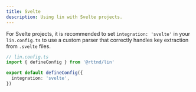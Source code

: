 ```yaml
---
title: Svelte
description: Using lin with Svelte projects.
---
```


For Svelte projects, it is recommended to set `integration: 'svelte'` in your `lin.config.ts` to use a custom parser that correctly handles key extraction from `.svelte` files.

```ts
// lin.config.ts
import { defineConfig } from '@rttnd/lin'

export default defineConfig({
  integration: 'svelte',
})
``` 